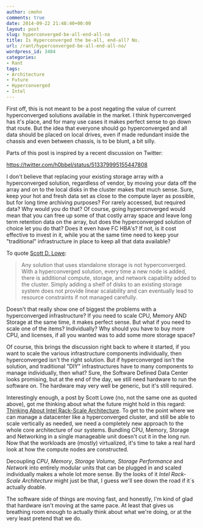 ```yaml
---
author: cmohn
comments: true
date: 2014-09-22 21:48:40+00:00
layout: post
slug: hyperconverged-be-all-end-all-no
title: Is Hyperconverged the be-all, end-all? No.
url: /rant/hyperconverged-be-all-end-all-no/
wordpress_id: 3404
categories:
- Rant
tags:
- Architecture
- Future
- Hyperconverged
- Intel
---
```


First off, this is not meant to be a post negating the value of current hyperconverged solutions available in the market. I think hyperconverged has it's place, and for many use cases it makes perfect sense to go down that route. But the idea that everyone should go hyperconverged and all data should be placed on local drives, even if made redundant inside the chassis and even between chassis, is to be blunt, a bit silly.

Parts of this post is inspired by a recent discussion on Twitter:

https://twitter.com/h0bbel/status/513379995155447808

I don't believe that replacing your existing storage array with a hyperconverged solution, regardless of vendor, by moving your data off the array and on to the local disks in the cluster makes that much sense. Sure, keep your hot and fresh data set as close to the compute layer as possible, but for long time archiving purposes? For rarely accessed, but required data? Why would you do that? Of course, going hyperconverged would mean that you can free up some of that costly array space and leave long term retention data on the array, but does the hyperconverged solution of choice let you do that? Does it even have FC HBA's? If not, is it cost effective to invest in it, while you at the same time need to keep your "traditional" infrastructure in place to keep all that data available?

To quote [Scott D. Lowe](http://www.hyperconverged.org/dense-server-storage-hyperconverged/):



<blockquote>Any solution that uses standalone storage is not hyperconverged. With a hyperconverged solution, every time a new node is added, there is additional compute, storage, and network capability added to the cluster. Simply adding a shelf of disks to an existing storage system does not provide linear scalability and can eventually lead to resource constraints if not managed carefully.</blockquote>



Doesn't that really show one of biggest the problems with a hyperconverged infrastructure? If you need to scale CPU, Memory AND Storage at the same time, it makes perfect sense. But what if you need to scale one of the items? Individually? Why should you have to buy more CPU, and licenses, if all you wanted was to add some more storage space?

Of course, this brings the discussion right back to where it started, if you want to scale the various infrastructure components individually, then hyperconverged isn't the right solution. But if hyperconverged isn't the solution, and traditional "DIY" infrastructures have to many components to manage individually, then what? Sure, the Software Defined Data Center looks promising, but at the end of the day, we still need hardware to run the software on. The hardware may very well be generic, but it's still required.

Interestingly enough, a post by Scott Lowe (no, not the same one as quoted above), got me thinking about what the future might hold in this regard: [Thinking About Intel Rack-Scale Architecture](http://blog.scottlowe.org/2014/09/22/thinking-about-intel-rack-scale-architecture/). To get to the point where we can manage a datacenter like a hyperconverged cluster, and still be able to scale vertically as needed, we need a completely new approach to the whole core architecture of our systems. Bundling CPU, Memory, Storage and Networking in a single manageable unit doesn't cut it in the long run. Now that the workloads are (mostly) virtualized, it's time to take a real hard look at how the compute nodes are constructed.

Decoupling _CPU_, _Memory_, _Storage Volume, Storage Performance_ and _Network_ into entirely modular units that can be plugged in and scaled individually makes a whole lot more sense. By the looks of it _Intel Rack-Scale Architecture_ might just be that, I guess we'll see down the road if it´s actually doable.

The software side of things are moving fast, and honestly, I'm kind of glad that hardware isn't moving at the same pace. At least that gives us breathing room enough to actually think about what we're doing, or at the very least pretend that we do.
